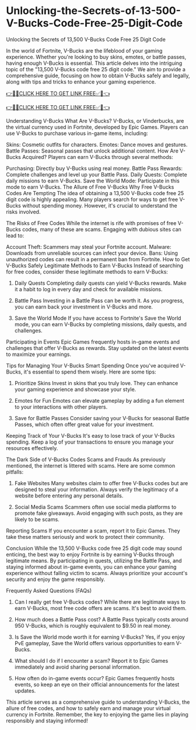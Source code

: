 # Unlocking-the-Secrets-of-13-500-V-Bucks-Code-Free-25-Digit-Code
Unlocking the Secrets of 13,500 V-Bucks Code Free 25 Digit Code

In the world of Fortnite, V-Bucks are the lifeblood of your gaming experience. Whether you're looking to buy skins, emotes, or battle passes, having enough V-Bucks is essential. This article delves into the intriguing topic of the "13,500 V-Bucks code free 25 digit code." We aim to provide a comprehensive guide, focusing on how to obtain V-Bucks safely and legally, along with tips and tricks to enhance your gaming experience.

[👉🎁✅CLICK HERE TO GET LINK FREE✅🎁👈](https://freesingup.online/allgiftcards/)

[👉🎁✅CLICK HERE TO GET LINK FREE✅🎁👈](https://freesingup.online/allgiftcards/)

Understanding V-Bucks
What Are V-Bucks?
V-Bucks, or Vinderbucks, are the virtual currency used in Fortnite, developed by Epic Games. Players can use V-Bucks to purchase various in-game items, including:

Skins: Cosmetic outfits for characters.
Emotes: Dance moves and gestures.
Battle Passes: Seasonal passes that unlock additional content.
How Are V-Bucks Acquired?
Players can earn V-Bucks through several methods:

Purchasing: Directly buy V-Bucks using real money.
Battle Pass Rewards: Complete challenges and level up your Battle Pass.
Daily Quests: Complete daily missions to earn V-Bucks.
Save the World Mode: Participate in this mode to earn V-Bucks.
The Allure of Free V-Bucks
Why Free V-Bucks Codes Are Tempting
The idea of obtaining a 13,500 V-Bucks code free 25 digit code is highly appealing. Many players search for ways to get free V-Bucks without spending money. However, it's crucial to understand the risks involved.

The Risks of Free Codes
While the internet is rife with promises of free V-Bucks codes, many of these are scams. Engaging with dubious sites can lead to:

Account Theft: Scammers may steal your Fortnite account.
Malware: Downloads from unreliable sources can infect your device.
Bans: Using unauthorized codes can result in a permanent ban from Fortnite.
How to Get V-Bucks Safely
Legitimate Methods to Earn V-Bucks
Instead of searching for free codes, consider these legitimate methods to earn V-Bucks:

1. Daily Quests
Completing daily quests can yield V-Bucks rewards. Make it a habit to log in every day and check for available missions.

2. Battle Pass
Investing in a Battle Pass can be worth it. As you progress, you can earn back your investment in V-Bucks and more.

3. Save the World Mode
If you have access to Fortnite's Save the World mode, you can earn V-Bucks by completing missions, daily quests, and challenges.

Participating in Events
Epic Games frequently hosts in-game events and challenges that offer V-Bucks as rewards. Stay updated on the latest events to maximize your earnings.

Tips for Managing Your V-Bucks
Smart Spending
Once you've acquired V-Bucks, it's essential to spend them wisely. Here are some tips:

1. Prioritize Skins
Invest in skins that you truly love. They can enhance your gaming experience and showcase your style.

2. Emotes for Fun
Emotes can elevate gameplay by adding a fun element to your interactions with other players.

3. Save for Battle Passes
Consider saving your V-Bucks for seasonal Battle Passes, which often offer great value for your investment.

Keeping Track of Your V-Bucks
It's easy to lose track of your V-Bucks spending. Keep a log of your transactions to ensure you manage your resources effectively.

The Dark Side of V-Bucks Codes
Scams and Frauds
As previously mentioned, the internet is littered with scams. Here are some common pitfalls:

1. Fake Websites
Many websites claim to offer free V-Bucks codes but are designed to steal your information. Always verify the legitimacy of a website before entering any personal details.

2. Social Media Scams
Scammers often use social media platforms to promote fake giveaways. Avoid engaging with such posts, as they are likely to be scams.

Reporting Scams
If you encounter a scam, report it to Epic Games. They take these matters seriously and work to protect their community.

Conclusion
While the 13,500 V-Bucks code free 25 digit code may sound enticing, the best way to enjoy Fortnite is by earning V-Bucks through legitimate means. By participating in quests, utilizing the Battle Pass, and staying informed about in-game events, you can enhance your gaming experience without falling victim to scams. Always prioritize your account's security and enjoy the game responsibly.

Frequently Asked Questions (FAQs)
1. Can I really get free V-Bucks codes?
While there are legitimate ways to earn V-Bucks, most free code offers are scams. It's best to avoid them.

2. How much does a Battle Pass cost?
A Battle Pass typically costs around 950 V-Bucks, which is roughly equivalent to $9.50 in real money.

3. Is Save the World mode worth it for earning V-Bucks?
Yes, if you enjoy PvE gameplay, Save the World offers various opportunities to earn V-Bucks.

4. What should I do if I encounter a scam?
Report it to Epic Games immediately and avoid sharing personal information.

5. How often do in-game events occur?
Epic Games frequently hosts events, so keep an eye on their official announcements for the latest updates.

This article serves as a comprehensive guide to understanding V-Bucks, the allure of free codes, and how to safely earn and manage your virtual currency in Fortnite. Remember, the key to enjoying the game lies in playing responsibly and staying informed!
